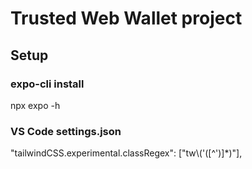 # Trusted Web Wallet project

## Setup

### expo-cli install

npx expo -h

### VS Code settings.json

"tailwindCSS.experimental.classRegex": ["tw\\('([^')]\*)"],
